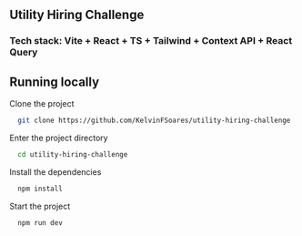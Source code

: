 ## Utility Hiring Challenge

### Tech stack: Vite + React + TS + Tailwind + Context API + React Query

## Running locally

Clone the project

```bash
  git clone https://github.com/KelvinFSoares/utility-hiring-challenge
```

Enter the project directory

```bash
  cd utility-hiring-challenge
```

Install the dependencies

```bash
  npm install
```

Start the project

```bash
  npm run dev
```
